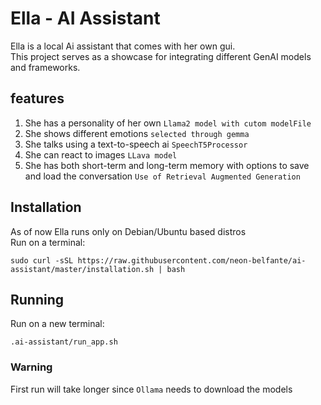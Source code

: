 # Ella - AI Assistant
Ella is a local Ai assistant that comes with her own gui.
<br> This project serves as a showcase for integrating different GenAI models and frameworks.

## features
1. She has a personality of her own `Llama2 model with cutom modelFile`
2. She shows different emotions `selected through gemma`
3. She talks using a text-to-speech ai `SpeechT5Processor`
4. She can react to images `LLava model`
5. She has both short-term and long-term memory with options to save and load the conversation `Use of Retrieval Augmented Generation`


## Installation
As of now Ella runs only on Debian/Ubuntu based distros
<br> Run on a terminal:
```
sudo curl -sSL https://raw.githubusercontent.com/neon-belfante/ai-assistant/master/installation.sh | bash
```

## Running
Run on a new terminal:
```
.ai-assistant/run_app.sh
```

### Warning
First run will take longer since `Ollama` needs to download the models